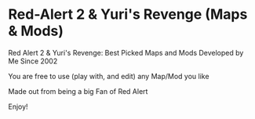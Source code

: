 # Red-Alert 2 & Yuri's Revenge (Maps & Mods)
Red Alert 2 &amp; Yuri's Revenge: Best Picked Maps and Mods Developed by Me Since 2002

You are free to use (play with, and edit) any Map/Mod you like

Made out from being a big Fan of Red Alert

Enjoy!

